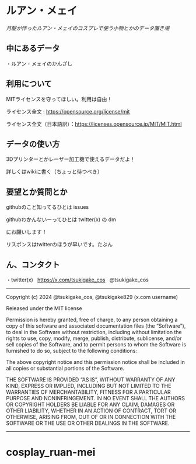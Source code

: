 # ルアン・メェイ

_月駆が作ったルアン・メェイのコスプレで使う小物とかのデータ置き場_

## 中にあるデータ

・ルアン・メェイのかんざし

## 利用について

MITライセンスを守ってほしい。利用は自由！

ライセンス全文 : https://opensource.org/license/mit

ライセンス全文（日本語訳）：https://licenses.opensource.jp/MIT/MIT.html

## データの使い方

3Dプリンターとかレーザー加工機で使えるデータだよ！

詳しくはwikiに書く（ちょっと待つべき）

## 要望とか質問とか

githubのこと知ってるひとは issues  

githubわかんないーってひとは twitter(x) の dm　　

にお願いします！

リスポンスはtwitterのほうが早いです。たぶん

## ん、コンタクト

・twitter(x) &nbsp; https://x.com/tsukigake_cos &nbsp; @tsukigake_cos

---

Copyright (c) 2024 @tsukigake_cos, @tsukigake829 (x.com username)

Released under the MIT license

Permission is hereby granted, free of charge, to any person obtaining a copy of this software and associated documentation files (the “Software”), to deal in the Software without restriction, including without limitation the rights to use, copy, modify, merge, publish, distribute, sublicense, and/or sell copies of the Software, and to permit persons to whom the Software is furnished to do so, subject to the following conditions:

The above copyright notice and this permission notice shall be included in all copies or substantial portions of the Software.

THE SOFTWARE IS PROVIDED “AS IS”, WITHOUT WARRANTY OF ANY KIND, EXPRESS OR IMPLIED, INCLUDING BUT NOT LIMITED TO THE WARRANTIES OF MERCHANTABILITY, FITNESS FOR A PARTICULAR PURPOSE AND NONINFRINGEMENT. IN NO EVENT SHALL THE AUTHORS OR COPYRIGHT HOLDERS BE LIABLE FOR ANY CLAIM, DAMAGES OR OTHER LIABILITY, WHETHER IN AN ACTION OF CONTRACT, TORT OR OTHERWISE, ARISING FROM, OUT OF OR IN CONNECTION WITH THE SOFTWARE OR THE USE OR OTHER DEALINGS IN THE SOFTWARE.

---


# cosplay_ruan-mei
 
